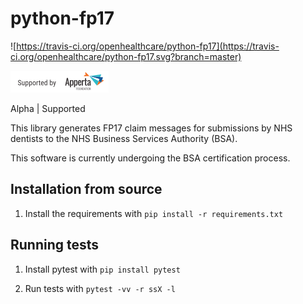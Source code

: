 # python-fp17

![https://travis-ci.org/openhealthcare/python-fp17](https://travis-ci.org/openhealthcare/python-fp17.svg?branch=master)

![supported_by_apperta.png](https://github.com/AppertaFoundation/apperta-image-assets/blob/master/supported_by_apperta.png)

Alpha | Supported

This library generates FP17 claim messages for submissions by NHS dentists to
the NHS Business Services Authority (BSA).

This software is currently undergoing the BSA certification process.

## Installation from source

1. Install the requirements with `pip install -r requirements.txt`


## Running tests

1. Install pytest with `pip install pytest`

1. Run tests with `pytest -vv -r ssX -l`
